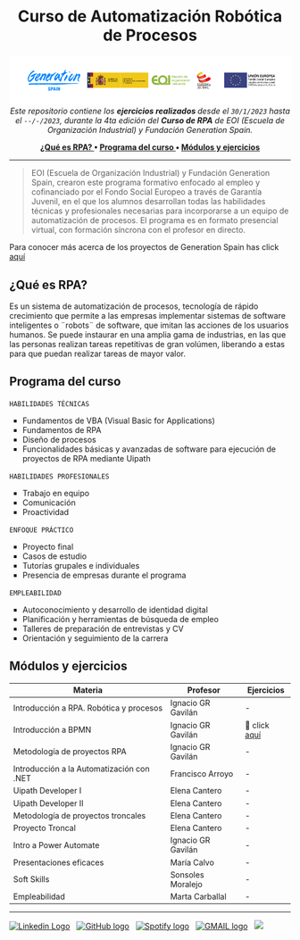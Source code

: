 <h1 align="center"> Curso de Automatización Robótica de Procesos </h1>

<p align="center">
<img src="media/banner curso RPA.png" alt="banner" /> <br />
<i> Este repositorio contiene los <b> ejercicios realizados </b> desde el <code>30/1/2023</code> hasta el <code>--/-/2023</code>, durante la 4ta edición del <b>Curso de RPA</b> de EOI (Escuela de Organización Industrial) y Fundación Generation Spain. </i> <br />
</p>

<p align="center"> <b>
<a href=""> ¿Qué es RPA? </a>  • 
<a href=""> Programa del curso </a>  • 
<a href=""> Módulos y ejercicios </a> 
</b> </p> 

<hr>

>EOI (Escuela de Organización Industrial) y Fundación Generation Spain, crearon este programa formativo enfocado al empleo y cofinanciado por el Fondo Social Europeo a través de Garantía Juvenil, en el que los alumnos desarrollan todas las habilidades técnicas y profesionales necesarias para incorporarse a un equipo de automatización de procesos. El programa es en formato presencial virtual, con formación síncrona con el profesor en directo.

Para conocer más acerca de los proyectos de Generation Spain has click <a href="https://spain.generation.org/#picker">aquí</a>

## ¿Qué es RPA?
Es un sistema de automatización de procesos, tecnología de rápido crecimiento que permite a las empresas implementar sistemas de software inteligentes o ¨robots¨ de software, que imitan las acciones de los usuarios humanos. Se puede instaurar en una amplia gama de industrias, en las que las personas realizan tareas repetitivas de gran volúmen, liberando a estas para que puedan realizar tareas de mayor valor.

## Programa del curso

<code>HABILIDADES TÉCNICAS</code>
<ul>
<li type="square"> Fundamentos de VBA (Visual Basic for Applications) </li>
<li type="square"> Fundamentos de RPA </li>
<li type="square"> Diseño de procesos </li>
<li type="square"> Funcionalidades básicas y avanzadas de software para ejecución de proyectos de RPA mediante Uipath </li>
</ul>

<code>HABILIDADES PROFESIONALES</code>
<ul>
<li type="square"> Trabajo en equipo </li>
<li type="square"> Comunicación </li>
<li type="square"> Proactividad </li>
</ul>

<code>ENFOQUE PRÁCTICO</code>
<ul>
<li type="square"> Proyecto final </li>
<li type="square"> Casos de estudio </li>
<li type="square"> Tutorías grupales e individuales </li>
<li type="square"> Presencia de empresas durante el programa </li>
</ul>

<code>EMPLEABILIDAD</code>
<ul>
<li type="square"> Autoconocimiento y desarrollo de identidad digital </li>
<li type="square"> Planificación y herramientas de búsqueda de empleo </li>
<li type="square"> Talleres de preparación de entrevistas y CV </li>
<li type="square"> Orientación y seguimiento de la carrera </li>
</ul>

## Módulos y ejercicios

| Materia                                   | Profesor           | Ejercicios     |
|-------------------------------------------|--------------------|----------------|
| Introducción a RPA. Robótica y procesos   | Ignacio GR Gavilán | -              |
| Introducción a BPMN                       | Ignacio GR Gavilán | 📁 click <a href=""> aquí </a>  |
| Metodología de proyectos RPA              | Ignacio GR Gavilán | -              |
| Introducción a la Automatización con .NET | Francisco Arroyo   | -              |
| Uipath Developer I                        | Elena Cantero      | -              |
| Uipath Developer II                       | Elena Cantero      | -              |
| Metodología de proyectos troncales        | Elena Cantero      | -              |
| Proyecto Troncal                          | Elena Cantero      | -              |
| Intro a Power Automate                    | Ignacio GR Gavilán | -              |
| Presentaciones eficaces                   | María Calvo        | -              |
| Soft Skills                               | Sonsoles Moralejo  | -              |
| Empleabilidad                             | Marta Carballal    | -              |

<hr>
<a href="https://www.linkedin.com/in/rossattism/"><img src="https://github.com/gauravghongde/social-icons/blob/master/PNG/Black/LinkedIN_black.png?raw=true" alt="Linkedin Logo" style="width: 20px; height: 20px" /></a> &nbsp;
<a href="https://github.com/RossattiSM"><img src="https://github.com/gauravghongde/social-icons/blob/master/PNG/Black/Github_black.png?raw=true" alt="GitHub logo" style="width: 20px; height: 20px" /></a> &nbsp;
<a href="https://open.spotify.com/user/21bih47uzlxunyyi4gbbvyvty"><img src="https://github.com/gauravghongde/social-icons/blob/master/PNG/Black/Spotify_black.png?raw=true" alt="Spotify logo" style="width: 20px; height: 20px" /></a> &nbsp;
<a href="mailto:smrossatti@gmail.com"><img src="https://github.com/gauravghongde/social-icons/blob/master/PNG/Black/Gmail_black.png?raw=true" alt="GMAIL logo" style="width: 20px; height: 20px" /></a> &nbsp;
<a href="https://shields.io/"><img src="https://img.shields.io/badge/Made with-♥-black" /></a>
